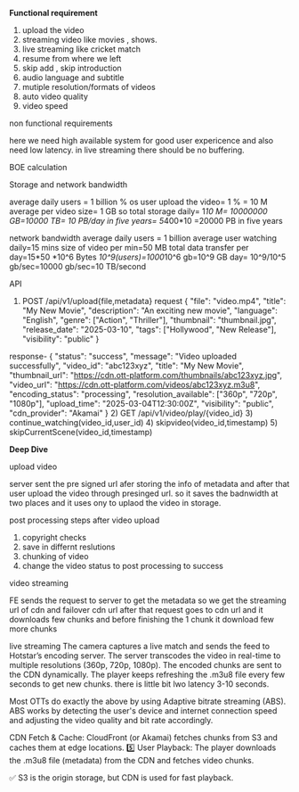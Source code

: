 **Functional requirement**

1) upload the video 
2) streaming video like movies , shows.
3) live streaming like cricket match
4) resume from where we left
5) skip add , skip introduction
6) audio language and subtitle
7) mutiple resolution/formats of videos
8) auto video quality
9) video speed

non functional requirements

here we need high available system for good user expericence and also need low latency.
in live streaming there should be no buffering.

BOE calculation

Storage and network bandwidth

average daily users = 1 billion
% os user upload the video= 1 % = 10 M
average per video size= 1 GB
so total storage daily= 1*10 M= 10000000 GB=10000 TB= 10 PB/day
in five years= 5*400*10 =20000 PB in five years

network bandwidth
average daily users = 1 billion
average user watching daily=15 mins
size of video per min=50 MB
total data transfer per day=15*50 *10^6 Bytes *10^9(users)=1000*10^6 gb=10^9 GB day= 10^9/10^5 gb/sec=10000 gb/sec=10 TB/second

API

1)  POST /api/v1/upload{file,metadata}
   request {
  "file": "video.mp4",
  "title": "My New Movie",
  "description": "An exciting new movie",
  "language": "English",
  "genre": ["Action", "Thriller"],
  "thumbnail": "thumbnail.jpg",
  "release_date": "2025-03-10",
  "tags": ["Hollywood", "New Release"],
  "visibility": "public"
}

response-
{
  "status": "success",
  "message": "Video uploaded successfully",
  "video_id": "abc123xyz",
  "title": "My New Movie",
  "thumbnail_url": "https://cdn.ott-platform.com/thumbnails/abc123xyz.jpg",
  "video_url": "https://cdn.ott-platform.com/videos/abc123xyz.m3u8",
  "encoding_status": "processing",
  "resolution_available": ["360p", "720p", "1080p"],
  "upload_time": "2025-03-04T12:30:00Z",
  "visibility": "public",
  "cdn_provider": "Akamai"
}
2) GET /api/v1/video/play/{video_id}
3) continue_watching(video_id,user_id)
4) skipvideo(video_id,timestamp)
5) skipCurrentScene(video_id,timestamp)


**Deep Dive**

upload video

server sent the pre signed url afer storing the info of metadata and after that user upload the video through presinged url.
so it saves the badnwidth at two places and it uses ony to uplaod the video in storage.

post processing steps after video upload
1) copyright checks
2) save in differnt reslutions
3) chunking of video
4) change the video status to post processing to success

video streaming

FE sends the request to server to get the metadata so we get the streaming url of cdn and failover cdn url after that request goes to cdn 
url and it downloads few chunks and before finishing the 1 chunk it download few more chunks 

live streaming
The camera captures a live match and sends the feed to Hotstar’s encoding server.
The server transcodes the video in real-time to multiple resolutions (360p, 720p, 1080p).
The encoded chunks are sent to the CDN dynamically.
The player keeps refreshing the .m3u8 file every few seconds to get new chunks.
there is little bit lwo latency 3-10 seconds.


Most OTTs do exactly the above by using Adaptive bitrate streaming (ABS). ABS works by
detecting the user's device and internet connection speed and adjusting the video quality and bit
rate accordingly.

CDN Fetch & Cache: 
CloudFront (or Akamai) fetches chunks from S3 and caches them at edge locations.
5️⃣ User Playback: The player downloads the .m3u8 file (metadata) from the CDN and fetches video chunks.

✅ S3 is the origin storage, but CDN is used for fast playback.
